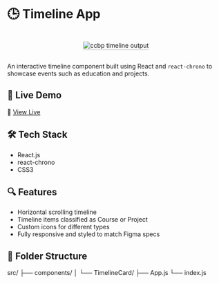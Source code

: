 # 🕒 Timeline App

<br/>
<div style="text-align: center;">
    <img src="https://assets.ccbp.in/frontend/content/react-js/ccbp-timeline-output.gif" alt="ccbp timeline output" style="max-width:70%;box-shadow:0 2.8px 2.2px rgba(0, 0, 0, 0.12)">
</div>
<br/>


An interactive timeline component built using React and `react-chrono` to showcase events such as education and projects.

## 🚀 Live Demo
🔗 [View Live](https://ccbptimeline.ccbp.tech/)

## 🛠️ Tech Stack
- React.js
- react-chrono
- CSS3

## 🔍 Features
- Horizontal scrolling timeline
- Timeline items classified as Course or Project
- Custom icons for different types
- Fully responsive and styled to match Figma specs

## 📂 Folder Structure
src/ ├── components/ │ └── TimelineCard/ ├── App.js └── index.js


